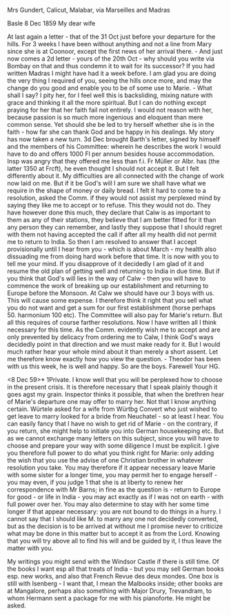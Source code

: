 Mrs Gundert, Calicut, Malabar, via Marseilles and Madras

 Basle 8 Dec 1859
My dear wife

At last again a letter - that of the 31 Oct just before your departure for the hills. For 3 weeks I have been without anything and not a line from Mary since she is at Coonoor, except the first news of her arrival there. - And just now comes a 2d letter - yours of the 20th Oct - why should you write via Bombay on that and thus condemn it to wait for its successor? If you had written Madras I might have had it a week before. I am glad you are doing the very thing I required of you, seeing the hills once more, and may the change do you good and enable you to be of some use to Marie. - What shall I say? I pity her, for I feel well this is backsliding, mixing nature with grace and thinking it all the more spiritual. But I can do nothing except praying for her that her faith fail not entirely. I would not reason with her, because passion is so much more ingenious and eloquent than mere common sense. Yet should she be led to try herself whether she is in the faith - how far she can thank God and be happy in his dealings. 
My story has now taken a new turn. 3d Dec brought Barth's letter, signed by himself and the members of his Committee: wherein he describes the work I would have to do and offers 1000 Fl per annum besides house accommodation. Insp was angry that they offered me less than f.i. Fr Müller or Albr. has (the latter 1350 at Frcft), he even thought I should not accept it. But I felt differently about it. My difficulties are all connected with the change of work now laid on me. But if it be God's will I am sure we shall have what we require in the shape of money or daily bread. I felt it hard to come to a resolution, asked the Comm. if they would not assist my perplexed mind by saying they like me to accept or to refuse. This they would not do. They have however done this much, they declare that Calw is as important to them as any of their stations, they believe that I am better fitted for it than any person they can remember, and lastly they suppose that I should regret with them not having accepted the call if after all my health did not permit me to return to India. So then I am resolved to answer that I accept provisionally until I hear from you - which is about March - my health also dissuading me from doing hard work before that time. It is now with you to tell me your mind. If you disapprove of it decidedly I am glad of it and resume the old plan of getting well and returning to India in due time. But if you think that God's will lies in the way of Calw - then you will have to commence the work of breaking up our establishment and returning to Europe before the Monsoon. At Calw we should have our 3 boys with us. This will cause some expense. I therefore think it right that you sell what you do not want and get a sum for our first establishment (horse perhaps 50. harmonium 100 etc). The Committee will also pay for Marie's return. But all this requires of course farther resolutions. Now I have written all I think necessary for this time. As the Comm. evidently wish me to accept and are only prevented by delicacy from ordering me to Calw, I think God's ways decidedly point in that direction and we must make ready for it. But I would much rather hear your whole mind about it than merely a short assent. Let me therefore know exactly how you view the question. - Theodor has been with us this week, he is well and happy. So are the boys. Farewell
 Your HG.




 <8 Dec 59>*
1Private. I know well that you will be perplexed how to choose in the present crisis. It is therefore necessary that I speak plainly though it goes agst my grain. Inspector thinks it possible, that when the brethren hear of Marie's departure one may offer to marry her. Not that I know anything certain. Würtele asked for a wife from Würtbg Convert who just wished to get leave to marry looked for a bride from Neuchatel - so at least I hear. You can easily fancy that I have no wish to get rid of Marie - on the contrary, if you return, she might help to initiate you into German housekeeping etc. But as we cannot exchange many letters on this subject, since you will have to choose and prepare your way with some diligence I must be explicit. I give you therefore full power to do what you think right for Marie: only adding the wish that you use the advise of one Christian brother in whatever resolution you take. You may therefore if it appear necessary leave Marie with some sister for a longer time, you may permit her to engage herself - you may even, if you judge <convenient tell her>1 that she is at liberty to renew her correspondence with Mr Barns; in fine as the question is - return to Europe for good - or life in India - you may act exactly as if I was not on earth - with full power over her. You may also determine to stay with her some time longer if that appear necessary: you are not bound to do things in a hurry. I cannot say that I should like M. to marry any one not decidedly converted, but as the decision is to be arrived at without me I promise never to criticize what may be done in this matter but to accept it as from the Lord. Knowing that you will try above all to find his will and be guided by it, I thus leave the matter with you.

My writings you might send with the Windsor Castle if there is still time. Of the books I want esp all that treats of India - but you may sell German books esp. new works, and also that French Revue des deux mondes. One box is still with Isenberg - I want that, I mean the Malbooks inside; other books are at Mangalore, perhaps also something with Major Drury, Trevandram, to whom Hermann sent a package for me with his pianoforte. He might be asked.
